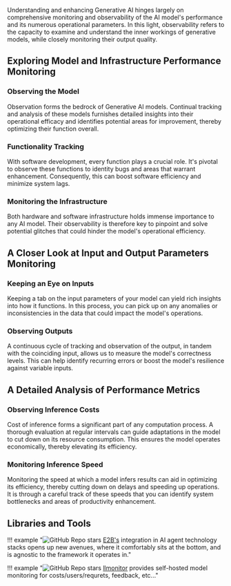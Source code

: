 Understanding and enhancing Generative AI hinges largely on comprehensive monitoring and observability of the AI model's performance and its numerous operational parameters. In this light, observability refers to the capacity to examine and understand the inner workings of generative models, while closely monitoring their output quality.

## Exploring Model and Infrastructure Performance Monitoring
### Observing the Model
Observation forms the bedrock of Generative AI models. Continual tracking and analysis of these models furnishes detailed insights into their operational efficacy and identifies potential areas for improvement, thereby optimizing their function overall.

### Functionality Tracking
With software development, every function plays a crucial role. It's pivotal to observe these functions to identity bugs and areas that warrant enhancement. Consequently, this can boost software efficiency and minimize system lags.

### Monitoring the Infrastructure
Both hardware and software infrastructure holds immense importance to any AI model. Their observability is therefore key to pinpoint and solve potential glitches that could hinder the model's operational efficiency.

## A Closer Look at Input and Output Parameters Monitoring
### Keeping an Eye on Inputs
Keeping a tab on the input parameters of your model can yield rich insights into how it functions. In this process, you can pick up on any anomalies or inconsistencies in the data that could impact the model's operations.

### Observing Outputs
A continuous cycle of tracking and observation of the output, in tandem with the coinciding input, allows us to measure the model's correctness levels. This can help identify recurring errors or boost the model's resilience against variable inputs.

## A Detailed Analysis of Performance Metrics
### Observing Inference Costs
Cost of inference forms a significant part of any computation process. A thorough evaluation at regular intervals can guide adaptations in the model to cut down on its resource consumption. This ensures the model operates economically, thereby elevating its efficiency.

### Monitoring Inference Speed
Monitoring the speed at which a model infers results can aid in optimizing its efficiency, thereby cutting down on delays and speeding up operations. It is through a careful track of these speeds that you can identify system bottlenecks and areas of productivity enhancement.

## Libraries and Tools

!!! example "![GitHub Repo stars](https://badgen.net/github/stars/e2b-dev/e2b) [E2B's]([E2B's](https://github.com/e2b-dev/e2b)) integration in AI agent technology stacks opens up new avenues, where it comfortably sits at the bottom, and is agnostic to the framework it operates in."

!!! example "![GitHub Repo stars](https://badgen.net/github/stars/llmonitor/llmonitor) [llmonitor]([llmonitor](https://github.com/llmonitor/llmonitor)) provides self-hosted model monitoring for costs/users/requrets, feedback, etc..."
